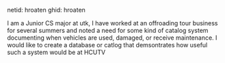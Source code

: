 netid: hroaten 
ghid: hroaten

I am a Junior CS major at utk, I have worked at an offroading tour business for several summers and noted a need for some kind of catalog system documenting when vehicles
are used, damaged, or receive maintenance. I would like to create a database or catlog that demsontrates how useful such a system would be at HCUTV
